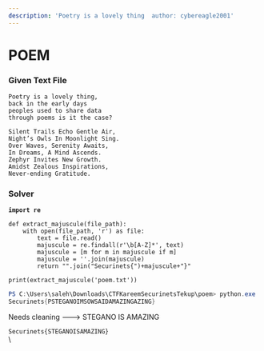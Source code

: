 ```yaml
---
description: 'Poetry is a lovely thing  author: cybereagle2001'
---
```


# POEM

### Given Text File

```
Poetry is a lovely thing,
back in the early days 
peoples used to share data
through poems is it the case?

Silent Trails Echo Gentle Air,
Night’s Owls In Moonlight Sing.
Over Waves, Serenity Awaits,
In Dreams, A Mind Ascends.
Zephyr Invites New Growth.
Amidst Zealous Inspirations,
Never-ending Gratitude.
```

### Solver

<pre class="language-python"><code class="lang-python"><strong>import re
</strong>
def extract_majuscule(file_path):
    with open(file_path, 'r') as file:
        text = file.read()
        majuscule = re.findall(r'\b[A-Z]*', text)
        majuscule = [m for m in majuscule if m]
        majuscule = ''.join(majuscule)
        return "".join("Securinets{")+majuscule+"}"

print(extract_majuscule('poem.txt'))
</code></pre>



```powershell
PS C:\Users\saleh\Downloads\CTFKareemSecurinetsTekup\poem> python.exe .\solver.py
Securinets{PSTEGANOIMSOWSAIDAMAZINGAZING}
```

Needs cleaning ---> STEGANO IS AMAZING

`Securinets{STEGANOISAMAZING}`\
\
